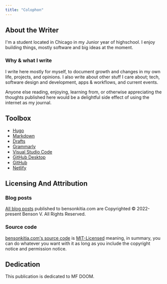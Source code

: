 ```yaml
---
title: "Colophon"
---
```


## About the Writer

I'm a student located in Chicago in my Junior year of highschool. I enjoy building things, mostly software and big ideas at the moment.

### Why & what I write

I write here mostly for myself, to document growth and changes in my own life, projects, and opinions. I also write about other stuff I care about; tech, software design and development, apps & workflows, and current events.

Anyone else reading, enjoying, learning from, or otherwise appreciating the thoughts published here would be a delightful side effect of using the internet as my journal.

## Toolbox

- [Hugo](https://gohugo.io/)
- [Markdown](https://daringfireball.net/projects/markdown/)
- [Drafts](https://apps.apple.com/us/app/drafts/id1236254471/)
- [Grammarly](https://grammarly.com/)
- [Visual Studio Code](https://code.visualstudio.com/)
- [GitHub Desktop](https://desktop.github.com/)
- [GitHub](https://github.com/)
- [Netlify](https://netlify.com/)

## Licensing And Attribution

### Blog posts

[All blog posts](https://bensonkitia.com/blog) published to bensonkitia.com are Copyrighted © 2022-present Benson V. All Rights Reserved.

### Source code

[bensonkitia.com's source code](https://github.com/bensonkitia/bensonkitia.com) is [MIT-Licensed](https://github.com/bensonkitia/bensonkitia.com/blob/main/LICENSE) meaning, in summary, you can do whatever you want with it as long as you include the copyright notice and permission notice.

## Dedication

This publication is dedicated to MF DOOM.
